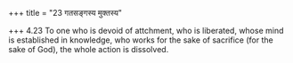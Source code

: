 +++
title = "23 गतसङ्गस्य मुक्तस्य"

+++
4.23 To one who is devoid of attchment, who is liberated, whose mind is
established in knowledge, who works for the sake of sacrifice (for the
sake of God), the whole action is dissolved.
